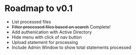 # Roadmap to v0.1

- List processed files
- ~~Filter processed files based on search~~ Complete!
- Add authenication with Active Directory
- Hide menu with click of nav button
- Upload statement for processing
- Include Admin Window to show total statements processed
